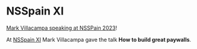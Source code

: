 # NSSpain XI

[Mark Villacampa speaking at NSSPain 2023](./nsspain-mark-villacampa-paywalls.jpeg)!

At [NSSpain XI](https://2023.nsspain.com/) Mark Villacampa gave the talk **How to build great paywalls**.